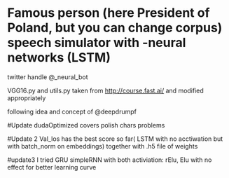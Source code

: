 # Famous person (here President of Poland, but you can change corpus) speech simulator with -neural networks (LSTM)

twitter handle @_neural_bot




VGG16.py and utils.py taken from http://course.fast.ai/ and modified appropriately

 following idea and concept of  @deepdrumpf
 
#Update
 dudaOptimized covers polish chars problems
 
#Update 2
Val_los has the best score so far( LSTM with no acctiwation but with batch_norm on embeddings)  together with .h5 file of weights


#update3 I tried GRU simpleRNN with both activiation: rElu, Elu with no effect for better learning curve
